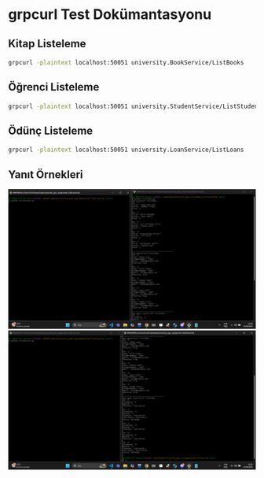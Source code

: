 # grpcurl Test Dokümantasyonu

## Kitap Listeleme
```bash
grpcurl -plaintext localhost:50051 university.BookService/ListBooks
```

## Öğrenci Listeleme
```bash
grpcurl -plaintext localhost:50051 university.StudentService/ListStudents
```

## Ödünç Listeleme
```bash
grpcurl -plaintext localhost:50051 university.LoanService/ListLoans
```

## Yanıt Örnekleri

![client cıktıları](image.png)
![client cıktıları](image-1.png)
